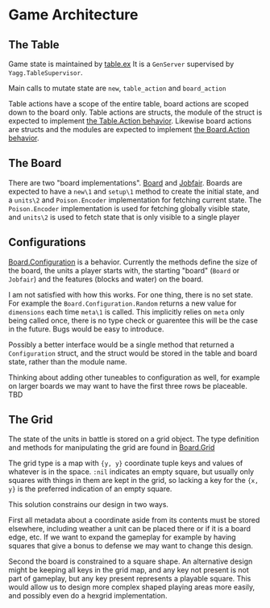 # Game Architecture

## The Table

Game state is maintained by [table.ex](../lib/table.ex)
It is a `GenServer` supervised by `Yagg.TableSupervisor`.

Main calls to mutate state are `new`, `table_action` and `board_action`

Table actions have a scope of the entire table, board actions are scoped down to the board only.
Table actions are structs, the module of the struct is expected to implement [the Table.Action behavior](../lib/table/action.ex).
Likewise board actions are structs and the modules are expected to implement [the Board.Action behavior](../lib/board/action.ex).

## The Board

There are two "board implementations". [Board](../lib/board.ex) and [Jobfair](../lib/jobfair.ex).
Boards are expected to have a `new\1` and `setup\1` method to create the initial state, and a `units\2` and `Poison.Encoder` implementation
for fetching current state. The `Poison.Encoder` implementation is used for fetching globally visible state, and `units\2` is used to fetch
state that is only visible to a single player

## Configurations

[Board.Configuration](../lib/board/configuration.ex) is a behavior. Currently the methods define the size of the board, the units a player starts with, the starting "board" (`Board` or `Jobfair`)
and the features (blocks and water) on the board.

I am not satisfied with how this works. For one thing, there is no set state. For example the `Board.Configuration.Random` returns a new value for `dimensions` each time `meta\1` is called.
This implicitly relies on `meta` only being called once, there is no type check or guarentee this will be the case in the future. Bugs would be easy to introduce.

Possibly a better interface would be a single method that returned a `Configuration` struct, and the struct would be stored in the table and board state, rather than the module name.

Thinking about adding other tuneables to configuration as well, for example on larger boards we may want to have the first three rows be placeable. TBD

## The Grid

The state of the units in battle is stored on a grid object. The type definition and methods for manipulating the grid are found in [Board.Grid](../lib/board/grid.ex)

The grid type is a map with `{y, y}` coordinate tuple keys and values of whatever is in the space. `:nil` indicates an empty square, but usually only squares with things in them are kept in the grid,
so lacking a key for the `{x, y}` is the preferred indication of an empty square.

This solution constrains our design in two ways.

First all metadata about a coordinate aside from its contents must be stored elsewhere, including weather a unit can be placed there or if it is a board edge, etc.
If we want to expand the gameplay for example by having squares that give a bonus to defense we may want to change this design.

Second the board is constrained to a square shape. An alternative design might be keeping all keys in the grid map, and any key not present is not part of gameplay, but any key present represents
a playable square. This would allow us to design more complex shaped playing areas more easily, and possibly even do a hexgrid implementation.
